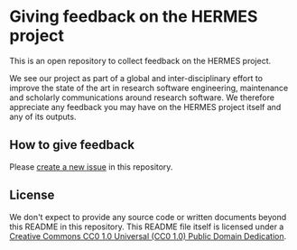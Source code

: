# Giving feedback on the HERMES project

This is an open repository to collect feedback on the HERMES project.

We see our project as part of a global and inter-disciplinary effort to improve the state of the art in research software engineering, maintenance and scholarly communications around research software. We therefore appreciate any feedback you may have on the HERMES project itself and any of its outputs.

## How to give feedback

Please [create a new issue](https://github.com/hermes-hmc/feedback/issues/new/choose) in this repository.

## License

We don't expect to provide any source code or written documents beyond this README in this repository.
This README file itself is licensed under a [Creative Commons CC0 1.0 Universal (CC0 1.0) Public Domain Dedication](https://creativecommons.org/publicdomain/zero/1.0/legalcode).
